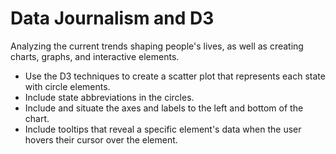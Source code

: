 # Data Journalism and D3
Analyzing the current trends shaping people's lives, as well as creating charts, graphs, and interactive elements.
- Use the D3 techniques to create a scatter plot that represents each state with circle elements. 
- Include state abbreviations in the circles.
- Include and situate the axes and labels to the left and bottom of the chart.
- Include tooltips that reveal a specific element's data when the user hovers their cursor over the element.
